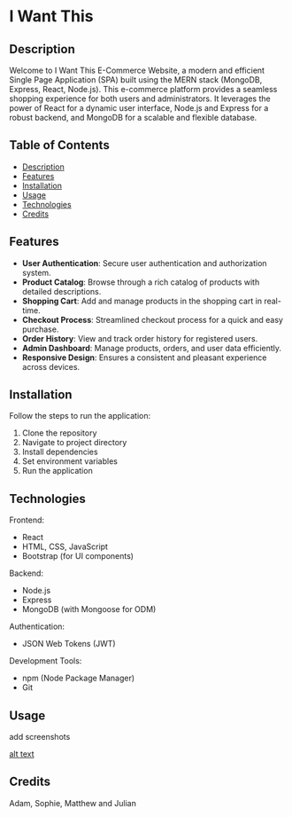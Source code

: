 # I Want This
## Description

Welcome to I Want This E-Commerce Website, a modern and efficient Single Page Application (SPA) built using the MERN stack (MongoDB, Express, React, Node.js). This e-commerce platform provides a seamless shopping experience for both users and administrators. It leverages the power of React for a dynamic user interface, Node.js and Express for a robust backend, and MongoDB for a scalable and flexible database.

## Table of Contents 
- [Description](#description)<br>
- [Features](#features)<br>
- [Installation](#installation)<br>
- [Usage](#usage)<br>
- [Technologies](#technologies)<br>
- [Credits](#credits)

## Features
- <strong>User Authentication</strong>: Secure user authentication and authorization system.
- <strong>Product Catalog</strong>: Browse through a rich catalog of products with detailed descriptions.
- <strong>Shopping Cart</strong>: Add and manage products in the shopping cart in real-time.
- <strong>Checkout Process</strong>: Streamlined checkout process for a quick and easy purchase.
- <strong>Order History</strong>: View and track order history for registered users.
- <strong>Admin Dashboard</strong>: Manage products, orders, and user data efficiently.
- <strong>Responsive Design</strong>: Ensures a consistent and pleasant experience across devices.
## Installation

Follow the steps to run the application:
1. Clone the repository
2. Navigate to project directory
3. Install dependencies
4. Set environment variables
5. Run the application

## Technologies

Frontend:

- React
- HTML, CSS, JavaScript
- Bootstrap (for UI components)

Backend:

- Node.js
- Express
- MongoDB (with Mongoose for ODM)

Authentication:

- JSON Web Tokens (JWT)

Development Tools:

- npm (Node Package Manager)
- Git

## Usage

add screenshots

[alt text](assets/images/screenshot.png)
   

## Credits

Adam, Sophie, Matthew and Julian
